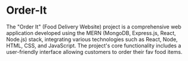 # Order-It
The "Order It" (Food Delivery Website) project is a comprehensive web application developed using the MERN (MongoDB, Express.js, React, Node.js) stack, integrating various technologies such as React, Node, HTML, CSS, and JavaScript. The project's core functionality includes a user-friendly interface allowing customers to order their fav food items.
